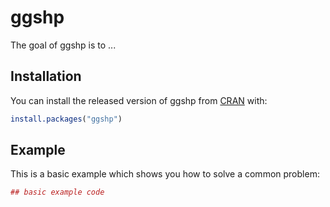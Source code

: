# ggshp

The goal of ggshp is to ...

## Installation

You can install the released version of ggshp from [CRAN](https://CRAN.R-project.org) with:

``` r
install.packages("ggshp")
```

## Example

This is a basic example which shows you how to solve a common problem:

``` r
## basic example code
```

